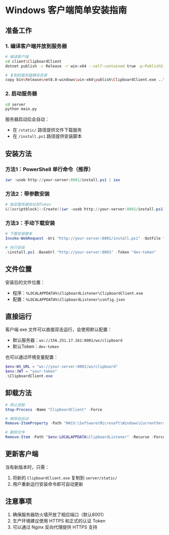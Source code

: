 # Windows 客户端简单安装指南

## 准备工作

### 1. 编译客户端并放到服务器
```bash
# 编译客户端
cd client\ClipboardClient
dotnet publish -c Release -r win-x64 --self-contained true -p:PublishSingleFile=true

# 复制到服务器静态目录
copy bin\Release\net8.0-windows\win-x64\publish\ClipboardClient.exe ..\..\server\static\
```

### 2. 启动服务器
```bash
cd server
python main.py
```

服务器启动后会自动：
- 在 `/static/` 路径提供文件下载服务
- 在 `/install.ps1` 路径提供安装脚本

## 安装方法

### 方法1：PowerShell 单行命令（推荐）
```powershell
iwr -useb http://your-server:8001/install.ps1 | iex
```

### 方法2：带参数安装
```powershell
# 指定服务器地址和Token
&([scriptblock]::Create((iwr -useb http://your-server:8001/install.ps1))) -BaseUrl "http://192.168.1.100:8001" -Token "your-token"
```

### 方法3：手动下载安装
```powershell
# 下载安装脚本
Invoke-WebRequest -Uri "http://your-server:8001/install.ps1" -OutFile "install.ps1"

# 执行安装
.\install.ps1 -BaseUrl "http://your-server:8001" -Token "dev-token"
```

## 文件位置

安装后的文件位置：
- 程序：`%LOCALAPPDATA%\ClipboardListener\ClipboardClient.exe`
- 配置：`%LOCALAPPDATA%\ClipboardListener\config.json`

## 直接运行

客户端 exe 文件可以直接双击运行，会使用默认配置：
- 默认服务器：`ws://156.251.17.161:8001/ws/clipboard`
- 默认Token：`dev-token`

也可以通过环境变量配置：
```powershell
$env:WS_URL = "ws://your-server:8001/ws/clipboard"
$env:JWT = "your-token"
.\ClipboardClient.exe
```

## 卸载方法

```powershell
# 停止进程
Stop-Process -Name "ClipboardClient" -Force

# 移除自启动
Remove-ItemProperty -Path "HKCU:\Software\Microsoft\Windows\CurrentVersion\Run" -Name "ClipboardListener"

# 删除文件
Remove-Item -Path "$env:LOCALAPPDATA\ClipboardListener" -Recurse -Force
```

## 更新客户端

当有新版本时，只需：
1. 将新的 `ClipboardClient.exe` 复制到 `server/static/`
2. 用户重新运行安装命令即可自动更新

## 注意事项

1. 确保服务器防火墙开放了相应端口（默认8001）
2. 生产环境建议使用 HTTPS 和正式的认证 Token
3. 可以通过 Nginx 反向代理提供 HTTPS 支持
